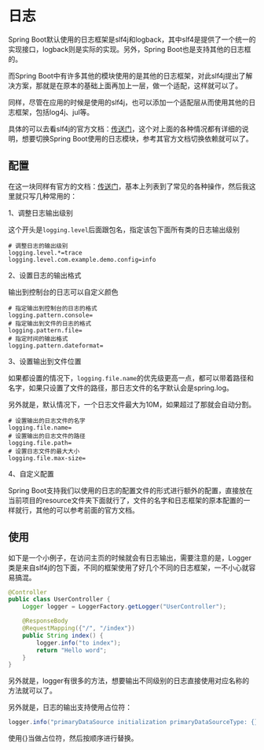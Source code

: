 # 日志

Spring Boot默认使用的日志框架是slf4j和logback，其中slf4是提供了一个统一的实现接口，logback则是实际的实现。另外，Spring Boot也是支持其他的日志框的。

而Spring Boot中有许多其他的模块使用的是其他的日志框架，对此slf4j提出了解决方案，那就是在原本的基础上面再加上一层，做一个适配，这样就可以了。

同样，尽管在应用的时候是使用的slf4j，也可以添加一个适配层从而使用其他的日志框架，包括log4j、jul等。

具体的可以去看slf4j的官方文档：[传送门](http://www.slf4j.org/)，这个对上面的各种情况都有详细的说明，想要切换Spring Boot使用的日志模块，参考其官方文档切换依赖就可以了。

## 配置

在这一块同样有官方的文档：[传送门](https://docs.spring.io/spring-boot/docs/current/reference/html/spring-boot-features.html#boot-features-logging)，基本上列表到了常见的各种操作，然后我这里就只写几种常用的：

1、调整日志输出级别

这个开头是``logging.level``后面跟包名，指定该包下面所有类的日志输出级别

```properties
# 调整日志的输出级别
logging.level.*=trace
logging.level.com.example.demo.config=info
```

2、设置日志的输出格式

输出到控制台的日志可以自定义颜色

```properties
# 指定输出到控制台的日志的格式
logging.pattern.console=
# 指定输出到文件的日志的格式
logging.pattern.file=
# 指定时间的输出格式
logging.pattern.dateformat=
```

3、设置输出到文件位置

如果都设置的情况下，``logging.file.name``的优先级更高一点，都可以带着路径和名字，如果只设置了文件的路径，那日志文件的名字默认会是spring.log。

另外就是，默认情况下，一个日志文件最大为10M，如果超过了那就会自动分割。

```properties
# 设置输出的日志文件的名字
logging.file.name= 
# 设置输出的日志文件的路径
logging.file.path=
# 设置日志文件的最大大小
logging.file.max-size=
```

4、自定义配置

Spring Boot支持我们以使用的日志的配置文件的形式进行额外的配置，直接放在当前项目的resource文件夹下面就行了，文件的名字和日志框架的原本配置的一样就行，其他的可以参考前面的官方文档。

## 使用

如下是一个小例子，在访问主页的时候就会有日志输出，需要注意的是，Logger类是来自slf4j的包下面，不同的框架使用了好几个不同的日志框架，一不小心就容易搞混。

```java
@Controller
public class UserController {
    Logger logger = LoggerFactory.getLogger("UserController");

    @ResponseBody
    @RequestMapping({"/", "/index"})
    public String index() {
        logger.info("to index");
        return "Hello word";
    }
}
```

另外就是，logger有很多的方法，想要输出不同级别的日志直接使用对应名称的方法就可以了。

另外就是，日志的输出支持使用占位符：

```java
logger.info("primaryDataSource initialization primaryDataSourceType: {}.", primaryDataSourceType.toString());
```

使用{}当做占位符，然后按顺序进行替换。
